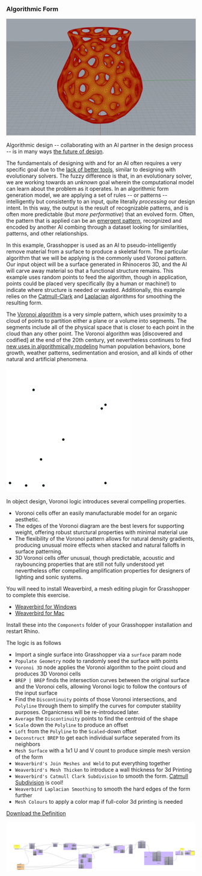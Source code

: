 ### Algorithmic Form

![voronoi model](voronoimodel.PNG)

Algorithmic design -- collaborating with an AI partner in the design process -- is in many ways [the future of design](https://medium.com/startup-grind/design-in-an-age-of-artificial-intelligence-739e656b44ba).

The fundamentals of designing with and for an AI often requires a very specific goal due to the [lack of better tools](https://autodeskresearch.com/projects/dreamcatcher), similar to designing with evolutionary solvers. The fuzzy difference is that, in an evolutionary solver, we are working towards an *unknown* goal wherein the computational model can learn about the problem as it operates. In an algorithmic form generation model, we are applying a set of rules -- or patterns -- intelligently but consistently to an input, quite literally *processing* our design intent. In this way, the output is the result of recognizable patterns, and is often more predictable (but *more performative*) that an evolved form. Often, the pattern that is applied can be an [emergent pattern](https://medium.com/ai-first-design/ai-first-exploring-a-new-era-in-design-25be2b9920c), recognized and encoded by another AI combing through a dataset looking for similarities, patterns, and other relationships. 

In this example, Grasshopper is used as an AI to pseudo-intelligently remove material from a surface to produce a skeletal form. The particular algorithm that we will be applying is the commonly used Voronoi pattern. Our input object will be a surface generated in Rhinoceros 3D, and the AI will carve away material so that a functional structure remains. This example uses random points to feed the algorithm, though in application, points could be placed very specifically (by a human or machine!) to indicate where structure is needed or wasted. Additionally, this example relies on the [Catmull-Clark](https://en.wikipedia.org/wiki/Catmull%E2%80%93Clark_subdivision_surface) and [Laplacian](https://en.wikipedia.org/wiki/Laplacian_smoothing) algorithms for smoothing the resulting form.

The [Voronoi algorithm](https://en.wikipedia.org/wiki/Voronoi_diagram) is a very simple pattern, which uses proximity to a cloud of points to partition either a plane or a volume into segments. The segments include all of the physical space that is closer to each point in the cloud than any other point. The Voronoi algorithm was [discovered and codified] at the end of the 20th century, yet nevertheless continues to find [new uses in algorithmically modeling](https://en.wikipedia.org/wiki/Voronoi_diagram#Applications) human population behaviors, bone growth, weather patterns, sedimentation and erosion, and all kinds of other natural and artificial phenomena.

![voronoi generation](voronoi.gif)

In object design, Voronoi logic introduces several compelling properties. 
- Voronoi cells offer an easily manufacturable model for an organic aesthetic.
- The edges of the Voronoi diagram are the best levers for supporting weight, offering robust sturctural properties with minimal material use
- The flexibility of the Voronoi pattern allows for natural density gradients, producing unusual moire effects when stacked and natural falloffs in surface patterning.
- 3D Voronoi cells offer unusual, though predictable, acoustic and raybouncing properties that are still not fully understood yet nevertheless offer compelling amplification properties for designers of lighting and sonic systems.

You will need to install Weaverbird, a mesh editing plugin for Grasshopper to complete this exercise.

- [Weaverbird for Windows](http://www.giuliopiacentino.com/weaverbird/)
- [Weaverbird for Mac](http://www.giuliopiacentino.com/get-wb-no-admin/)

Install these into the `Components` folder of your Grasshopper installation and restart Rhino.

The logic is as follows

- Import a single surface into Grasshopper via a `surface` param node
- `Populate Geometry` node to randomly seed the surface with points
- `Voronoi 3D` node applies the Voronoi algorithm to the point cloud and produces 3D Voronoi cells
- `BREP | BREP` finds the intersection curves between the original surface and the Voronoi cells, allowing Voronoi logic to follow the contours of the input surface
- Find the `Discontinuity` points of those Voronoi intersections, and `Polyline` through them to simplify the curves for computer stability purposes. Organicness will be re-introduced later.
- `Average` the `Discontinuity` points to find the centroid of the shape
- `Scale` down the `Polyline` to produce an offset
- `Loft` from the `Polyline` to the `Scaled`-down offset
- `Deconstruct BREP` to get each individual surface seperated from its neighbors
- `Mesh Surface` with a 1x1 U and V count to produce simple mesh version of the form
- `Weaverbird's Join Meshes and Weld` to put everything together
- `Weaverbird's Mesh Thicken` to introduce a wall thickness for 3d Printing
- `Weaverbird's Catmull Clark Subdivision` to smooth the form. [Catmull Subdivision](https://www.khanacademy.org/partner-content/pixar/modeling-character/modeling-subdivision/p/interactive-subdivision-in-3d) is cool!
- `Weaverbird Laplacian Smoothing` to smooth the hard edges of the form further
- `Mesh Colours` to apply a color map if full-color 3d printing is needed

[Download the Definition](voronoi.gh)

![voronoi in grasshopper](voronoi.png)
